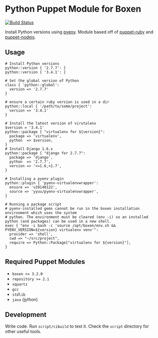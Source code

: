 # Python Puppet Module for Boxen

[![Build Status](https://travis-ci.org/mloberg/puppet-python.png?branch=master)](https://travis-ci.org/mloberg/puppet-python)

Install Python versions using [pyenv](https://github.com/yyuu/pyenv). Module based off of [puppet-ruby](https://github.com/boxen/puppet-ruby) and [puppet-nodejs](https://github.com/boxen/puppet-nodejs).

## Usage

```puppet
# Install Python versions
python::version { '2.7.7': }
python::version { '3.4.1': }

# Set the global version of Python
class { 'python::global':
  version => '2.7.7'
}

# ensure a certain ruby version is used in a dir
python::local { '/path/to/some/project':
  version => '3.4.1'
}

# Install the latest version of virutalenv
$version = '3.4.1'
python::package { "virtualenv for ${version}":
  package => 'virtualenv',
  python  => $version,
}
# Install Django 1.6.x
python::package { "django for 2.7.7":
  package => 'django',
  python  => '2.7.7',
  version => '>=1.6,<1.7',
}

# Installing a pyenv plugin
python::plugin { 'pyenv-virtualenvwrapper':
  ensure => 'v20140122',
  source => 'yyuu/pyenv-virtualenvwrapper',
}

# Running a package script
# pyenv-installed gems cannot be run in the boxen installation environment which uses the system
# python. The environment must be cleared (env -i) so an installed python (and packages) can be used in a new shell.
exec { "env -i bash -c 'source /opt/boxen/env.sh && PYENV_VERSION=${version} virtualenv venv'":
  provider => 'shell',
  cwd => "~/src/project",
  require => Python::Package["virtualenv for ${version}"],
}
```

## Required Puppet Modules

* `boxen >= 3.2.0`
* `repository >= 2.1`
* `xquartz`
* `gcc`
* `stdlib`
* `java` (jython)

## Development

Write code. Run `script/cibuild` to test it. Check the `script`
directory for other useful tools.
